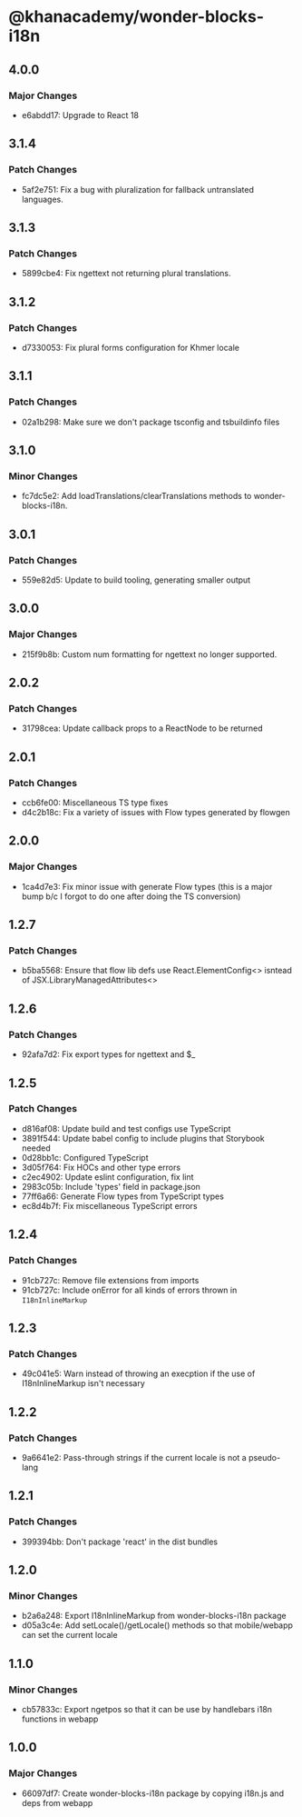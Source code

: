 # @khanacademy/wonder-blocks-i18n

## 4.0.0

### Major Changes

-   e6abdd17: Upgrade to React 18

## 3.1.4

### Patch Changes

-   5af2e751: Fix a bug with pluralization for fallback untranslated languages.

## 3.1.3

### Patch Changes

-   5899cbe4: Fix ngettext not returning plural translations.

## 3.1.2

### Patch Changes

-   d7330053: Fix plural forms configuration for Khmer locale

## 3.1.1

### Patch Changes

-   02a1b298: Make sure we don't package tsconfig and tsbuildinfo files

## 3.1.0

### Minor Changes

-   fc7dc5e2: Add loadTranslations/clearTranslations methods to wonder-blocks-i18n.

## 3.0.1

### Patch Changes

-   559e82d5: Update to build tooling, generating smaller output

## 3.0.0

### Major Changes

-   215f9b8b: Custom num formatting for ngettext no longer supported.

## 2.0.2

### Patch Changes

-   31798cea: Update callback props to a ReactNode to be returned

## 2.0.1

### Patch Changes

-   ccb6fe00: Miscellaneous TS type fixes
-   d4c2b18c: Fix a variety of issues with Flow types generated by flowgen

## 2.0.0

### Major Changes

-   1ca4d7e3: Fix minor issue with generate Flow types (this is a major bump b/c I forgot to do one after doing the TS conversion)

## 1.2.7

### Patch Changes

-   b5ba5568: Ensure that flow lib defs use React.ElementConfig<> isntead of JSX.LibraryManagedAttributes<>

## 1.2.6

### Patch Changes

-   92afa7d2: Fix export types for ngettext and \$\_

## 1.2.5

### Patch Changes

-   d816af08: Update build and test configs use TypeScript
-   3891f544: Update babel config to include plugins that Storybook needed
-   0d28bb1c: Configured TypeScript
-   3d05f764: Fix HOCs and other type errors
-   c2ec4902: Update eslint configuration, fix lint
-   2983c05b: Include 'types' field in package.json
-   77ff6a66: Generate Flow types from TypeScript types
-   ec8d4b7f: Fix miscellaneous TypeScript errors

## 1.2.4

### Patch Changes

-   91cb727c: Remove file extensions from imports
-   91cb727c: Include onError for all kinds of errors thrown in `I18nInlineMarkup`

## 1.2.3

### Patch Changes

-   49c041e5: Warn instead of throwing an execption if the use of I18nInlineMarkup isn't necessary

## 1.2.2

### Patch Changes

-   9a6641e2: Pass-through strings if the current locale is not a pseudo-lang

## 1.2.1

### Patch Changes

-   399394bb: Don't package 'react' in the dist bundles

## 1.2.0

### Minor Changes

-   b2a6a248: Export I18nInlineMarkup from wonder-blocks-i18n package
-   d05a3c4e: Add setLocale()/getLocale() methods so that mobile/webapp can set the current locale

## 1.1.0

### Minor Changes

-   cb57833c: Export ngetpos so that it can be use by handlebars i18n functions in webapp

## 1.0.0

### Major Changes

-   66097df7: Create wonder-blocks-i18n package by copying i18n.js and deps from webapp

